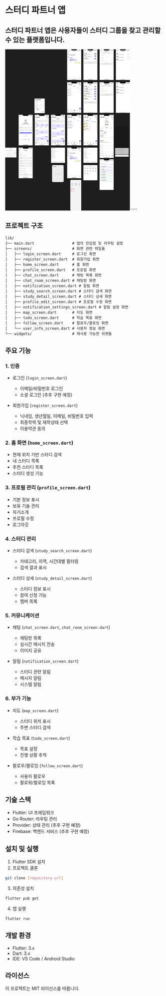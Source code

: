 # 스터디 파트너 앱

스터디 파트너 앱은 사용자들이 스터디 그룹을 찾고 관리할 수 있는 플랫폼입니다.
---
<img src="Figma.png" width="400" />
---

## 프로젝트 구조

```
lib/
├── main.dart                 # 앱의 진입점 및 라우팅 설정
├── screens/                  # 화면 관련 파일들
│   ├── login_screen.dart     # 로그인 화면
│   ├── register_screen.dart  # 회원가입 화면
│   ├── home_screen.dart      # 홈 화면
│   ├── profile_screen.dart   # 프로필 화면
│   ├── chat_screen.dart      # 채팅 목록 화면
│   ├── chat_room_screen.dart # 채팅방 화면
│   ├── notification_screen.dart # 알림 화면
│   ├── study_search_screen.dart # 스터디 검색 화면
│   ├── study_detail_screen.dart # 스터디 상세 화면
│   ├── profile_edit_screen.dart # 프로필 수정 화면
│   ├── notification_settings_screen.dart # 알림 설정 화면
│   ├── map_screen.dart       # 지도 화면
│   ├── todo_screen.dart      # 학습 목표 화면
│   ├── follow_screen.dart    # 팔로우/팔로잉 화면
│   └── user_info_screen.dart # 사용자 정보 화면
└── widgets/                  # 재사용 가능한 위젯들
```

## 주요 기능

### 1. 인증
- 로그인 (`login_screen.dart`)
  - 이메일/비밀번호 로그인
  - 소셜 로그인 (추후 구현 예정)

- 회원가입 (`register_screen.dart`)
  - 닉네임, 생년월일, 이메일, 비밀번호 입력
  - 최종학력 및 재학상태 선택
  - 이용약관 동의

### 2. 홈 화면 (`home_screen.dart`)
- 현재 위치 기반 스터디 검색
- 내 스터디 목록
- 추천 스터디 목록
- 스터디 생성 기능

### 3. 프로필 관리 (`profile_screen.dart`)
- 기본 정보 표시
- 보유 기술 관리
- 자기소개
- 프로필 수정
- 로그아웃

### 4. 스터디 관리
- 스터디 검색 (`study_search_screen.dart`)
  - 카테고리, 지역, 시간대별 필터링
  - 검색 결과 표시

- 스터디 상세 (`study_detail_screen.dart`)
  - 스터디 정보 표시
  - 참여 신청 기능
  - 멤버 목록

### 5. 커뮤니케이션
- 채팅 (`chat_screen.dart`, `chat_room_screen.dart`)
  - 채팅방 목록
  - 실시간 메시지 전송
  - 이미지 공유

- 알림 (`notification_screen.dart`)
  - 스터디 관련 알림
  - 메시지 알림
  - 시스템 알림

### 6. 부가 기능
- 지도 (`map_screen.dart`)
  - 스터디 위치 표시
  - 주변 스터디 검색

- 학습 목표 (`todo_screen.dart`)
  - 목표 설정
  - 진행 상황 추적

- 팔로우/팔로잉 (`follow_screen.dart`)
  - 사용자 팔로우
  - 팔로워/팔로잉 목록

## 기술 스택

- Flutter: UI 프레임워크
- Go Router: 라우팅 관리
- Provider: 상태 관리 (추후 구현 예정)
- Firebase: 백엔드 서비스 (추후 구현 예정)

## 설치 및 실행

1. Flutter SDK 설치
2. 프로젝트 클론
```bash
git clone [repository-url]
```

3. 의존성 설치
```bash
flutter pub get
```

4. 앱 실행
```bash
flutter run
```

## 개발 환경

- Flutter: 3.x
- Dart: 3.x
- IDE: VS Code / Android Studio

## 라이선스

이 프로젝트는 MIT 라이선스를 따릅니다.
